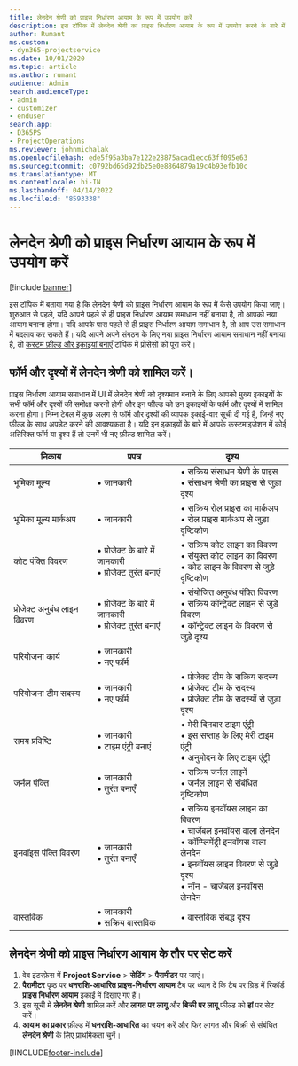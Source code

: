 ```yaml
---
title: लेनदेन श्रेणी को प्राइस निर्धारण आयाम के रूप में उपयोग करें
description: इस टॉपिक में लेनदेन श्रेणी का प्राइस निर्धारण आयाम के रूप में उपयोग करने के बारे में जानकारी प्रदान दी गई है।
author: Rumant
ms.custom:
- dyn365-projectservice
ms.date: 10/01/2020
ms.topic: article
ms.author: rumant
audience: Admin
search.audienceType:
- admin
- customizer
- enduser
search.app:
- D365PS
- ProjectOperations
ms.reviewer: johnmichalak
ms.openlocfilehash: ede5f95a3ba7e122e28875acad1ecc63ff095e63
ms.sourcegitcommit: c0792bd65d92db25e0e8864879a19c4b93efb10c
ms.translationtype: MT
ms.contentlocale: hi-IN
ms.lasthandoff: 04/14/2022
ms.locfileid: "8593338"
---
```

# <a name="use-transaction-category-as-a-pricing-dimension"></a>लेनदेन श्रेणी को प्राइस निर्धारण आयाम के रूप में उपयोग करें

[!include [banner](../includes/psa-now-project-operations.md)]

इस टॉपिक में बताया गया है कि लेनदेन श्रेणी को प्राइस निर्धारण आयाम के रूप में कैसे उपयोग किया जाए। शुरुआत से पहले, यदि आपने पहले से ही प्राइस निर्धारण आयाम समाधान नहीं बनाया है, तो आपको नया आयाम बनाना होगा। यदि आपके पास पहले से ही प्राइस निर्धारण आयाम समाधान है, तो आप उस समाधान में बदलाव कर सकते हैं। यदि आपने अपने संगठन के लिए नया प्राइस निर्धारण आयाम समाधान नहीं बनाया है, तो [कस्टम फ़ील्ड और इकाइयां बनाएँ](create-custom-fields-entities.md) टॉपिक में प्रोसेसों को पूरा करें।

## <a name="add-transaction-category-to-forms-and-views"></a>फॉर्म और दृश्यों में लेनदेन श्रेणी को शामिल करें।
प्राइस निर्धारण आयाम समाधान में UI में लेनदेन श्रेणी को दृश्यमान बनाने के लिए आपको मुख्य इकाइयों के सभी फॉर्म और दृश्यों की समीक्षा करनी होगी और इन फील्ड को उन इकाइयों के फॉर्म और दृश्यों में शामिल करना होगा।
निम्न टेबल में कुछ अलग से फॉर्म और दृश्यों की व्यापक इकाई-वार सूची दी गई है, जिन्हें नए फील्ड के साथ अपडेट करने की आवश्यकता है। यदि इन इकाइयों के बारे में आपके कस्टमाइज़ेशन में कोई अतिरिक्त फॉर्म या दृश्य हैं तो उनमें भी नए फ़ील्ड शामिल करें।

|  निकाय        | प्रपत्र     |दृश्य        |
| ------------------------------|---------------------------------|----------------------------------|
|  भूमिका मू्ल्य|• जानकारी |• सक्रिय संसाधन श्रेणी के प्राइस<br> • संसाधन श्रेणी का प्राइस से जुड़ा दृश्य|
|  भूमिका मू्ल्य मार्कअप|• जानकारी|• सक्रिय रोल प्राइस का मार्कअप<br>• रोल प्राइस मार्कअप से जुड़ा दृष्टिकोण|
|  कोट पंक्ति विवरण|• प्रोजेक्ट के बारे में जानकारी<br>• प्रोजेक्ट तुरंत बनाएं|• सक्रिय कोट लाइन का विवरण<br>• संयुक्त कोट लाइन का विवरण<br>• कोट लाइन के विवरण से जुड़े दृष्टिकोण|
|  प्रोजेक्ट अनुबंध लाइन विवरण|• प्रोजेक्ट के बारे में जानकारी<br>• प्रोजेक्ट तुरंत बनाएं|• संयोजित अनुबंध पंक्ति विवरण<br>• सक्रिय कॉन्ट्रेक्ट लाइन से जुड़े विवरण<br>• कॉन्ट्रेक्ट लाइन के विवरण से जुड़े दृश्य|
|  परियोजना कार्य|• जानकारी<br>• नए फॉर्म||
|  परियोजना टीम सदस्य|• जानकारी<br>• नए फॉर्म|• प्रोजेक्ट टीम के सक्रिय सदस्य<br>• प्रोजेक्ट टीम के सदस्य<br>• प्रोजेक्ट टीम के सदस्यों से जुड़ा दृश्य|
|  समय प्रविष्टि|• जानकारी<br>• टाइम एंट्री बनाएं|• मेरी दिनवार टाइम एंट्री<br>• इस सप्ताह के लिए मेरी टाइम एंट्री<br>• अनुमोदन के लिए टाइम एंट्री|
|  जर्नल पंक्ति|• जानकारी<br>• तुरंत बनाएँ|• सक्रिय जर्नल लाइनें<br>• जर्नल लाइन से संबंधित दृष्टिकोण|
|  इनवॉइस पंक्ति विवरण|• जानकारी<br>• तुरंत बनाएँ|• सक्रिय इनवॉयस लाइन का विवरण<br>• चार्जेबल इनवॉयस वाला लेनदेन<br>• कॉम्प्लिमेंट्री इनवॉयस वाला लेनदेन<br>• इनवॉयस लाइन विवरण से जुड़े दृश्य<br>• नॉन - चार्जेबल इनवॉयस लेनदेन|
|  वास्तविक|• जानकारी<br>• सक्रिय वास्तविक|• वास्तविक संबद्ध दृश्य|

## <a name="set-up-transaction-category-as-a-pricing-dimension"></a>लेनदेन श्रेणी को प्राइस निर्धारण आयाम के तौर पर सेट करें

1. वेब इंटरफ़ेस में **Project Service** > **सेटिंग** > **पैरामीटर** पर जाएं। 
2. **पैरामीटर** पृष्ठ पर **धनराशि-आधारित प्राइस-निर्धारण आयाम** टैब पर ध्यान दें कि टैब पर ग्रिड में रिकॉर्ड **प्राइस निर्धारण आयाम** इकाई में दिखाए गए हैं।
3. इस सूची में **लेनदेन श्रेणी** शामिल करें और **लागत पर लागू** और **बिक्री पर लागू** फील्ड को **हां** पर सेट करें।
4. **आयाम का प्रकार** फ़ील्ड में **धनराशि-आधारित** का चयन करें और फिर लागत और बिक्री से संबंधित **लेनदेन श्रेणी** के लिए प्राथमिकता चुनें।


[!INCLUDE[footer-include](../includes/footer-banner.md)]
